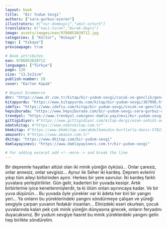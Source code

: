 ```yaml
---
layout: book
title:  "Bir Yudum Sevgi"
authors: ["sara-gurbuz-ozeren"]
illustrators: #["nur-dombayci","umit-ozturk"]
translators: #["naci-turan","burak-dogru"]
image: assets/images/ean/9786053839712.jpg
categories: [ "Kültür", "Hikaye" ]
tags: [ "hikaye"]
previewpage: true

# Book attributes
ean: 9786053839712
languages: ["Türkçe"]
page: 120
size: "13,5x21cm"
publish-number: 20
cover: "Karton Kapak"

# Buyout Ecommerce
dnr: "https://www.dr.com.tr/kitap/bir-yudum-sevgi/cocuk-ve-genclik/genclik-10-yas/romanoyku/urunno=0000000646232"
kitapyurdu: "https://www.kitapyurdu.com/kitap/bir-yudum-sevgi/367996.html&filter_name=Bir+Yudum+Sevgi"
idefix: "https://www.idefix.com/kitap/bir-yudum-sevgi/cocuk-ve-genclik/genclik-10-yas/romanoyku/urunno=0000000646232"
hepsiburada: "https://www.hepsiburada.com/bir-yudum-sevgi-sara-gurbuz-ozeren-p-KDAMLA39712"
trendyol: "https://www.trendyol.com/genc-damla-yayinevi/bir-yudum-sevgi-p-3282821"
gittigidiyor: #"https://www.gittigidiyor.com/kitap-dergi/ezan-sehidi-adnan-menderes_pdp_732728793"
odatvkitap: #"https://www.odatvkitap.com.tr"
bkmkitap: #"https://www.bkmkitap.com/abdulhamidin-kurtlarla-dansi-578226"
amazontr: #"https://www.amazon.com.tr"
dkitap: "https://www.dkitap.com/bir-yudum-sevgi"
damlayayinevi: "https://www.damlayayinevi.com.tr/bir-yudum-sevgi"

# For adding excerpt add <!--more--> and break the line
---
```

Bir depremle hayatları altüst olan iki minik yüreğin öyküsü... Onlar çaresiz, onlar annesiz, onlar sevgisiz...
Aynur ile Seher iki kardeş. Deprem evlerini yıkıp tüm aileyi birbirinden ayırır. Herkes bir yere savrulur. İki kardeş farklı yuvalara yerleştirilirler. Gün gelir, kaderleri bir yuvada kesişir.
Artık birbirlerine iyice kenetlenmişlerdir, ta ki ölüm onları ayırıncaya kadar. Ve bir yuva düşünün... Bu yuvada öyle yürekler var ki âdeta her biri bir yangın yeri... Ya onların bu yüreklerindeki yangını söndürmeye çalışan ve yüreği sevgiyle çarpan yuvanın fedakâr insanları...
Elinizdeki eseri okurken, çocuk yuvalarında kalan pek çok minik yüreğin dünyasına girecek, onların feryadını duyacaksınız.
Bir yudum sevgiye hasret bu minik yüreklerdeki yangını gelin hep birlikte söndürelim.
<!--more--> 